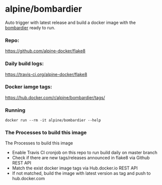 # alpine/bombardier

Auto trigger with latest release and build a docker image with the [bombardier](https://github.com/codesenberg/bombardier) ready to run.

### Repo:

https://github.com/alpine-docker/flake8

### Daily build logs:

https://travis-ci.org/alpine-docker/flake8

### Docker iamge tags:

https://hub.docker.com/r/alpine/bombardier/tags/

### Running

```
docker run --rm -it alpine/bombardier --help
```

### The Processes to build this image

The Processes to build this image
* Enable Travis CI cronjob on this repo to run build daily on master branch
* Check if there are new tags/releases announced in flake8 via Github REST API
* Match the exist docker image tags via Hub.docker.io REST API
* If not matched, build the image with latest version as tag and push to hub.docker.com
